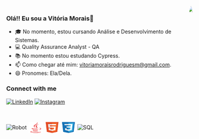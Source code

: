 <img style="border-radius:100%" align="right" height="200" src="https://img.freepik.com/premium-photo/girl-with-laptop-working-digital_1028654-13933.jpg?w=740">


### Olá!! Eu sou a Vitória Morais👋

- 🎓 No momento, estou cursando Análise e Desenvolvimento de Sistemas.
- 💻 Quality Assurance Analyst - QA
- 📚 No momento estou estudando Cypress.
- 📫 Como chegar até mim: vitoriamoraisrodriguesm@gmail.com.
- 😄 Pronomes: Ela/Dela.

### Connect with me

[![LinkedIn](https://img.shields.io/badge/-LinkedIn-000?style=for-the-badge&logo=linkedin&logoColor=fuchsia&color:FFF)](https://www.linkedin.com/in/vitoriamoraisrm/)
[![Instagram](https://img.shields.io/badge/-Instagram-000?style=for-the-badge&logo=instagram&logoColor=fuchsia&color:FFF)](https://www.instagram.com/vitoriamorais.qa/)

##

  <div style="display: inline_block"><br>
  <img align="center" alt="Robot" height="35" src="https://cdn.3dsupply.de/media/cache/b3/b1/b3b116e1294ecb86fd85b1fdad309d82.jpg">
  <img align="center" alt="Java" height="30" width="40" src="https://raw.githubusercontent.com/devicons/devicon/master/icons/java/java-plain.svg">
  <img align="center" alt="HTML" height="30" width="40" src="https://raw.githubusercontent.com/devicons/devicon/master/icons/html5/html5-original.svg">
  <img align="center" alt="CSS" height="30" width="40" src="https://raw.githubusercontent.com/devicons/devicon/master/icons/css3/css3-original.svg">
  <img align="center" alt="SQL" height="30" width="35" src="https://benjaminrichir.fr/img/skills/language/sql.png">
  </div>
